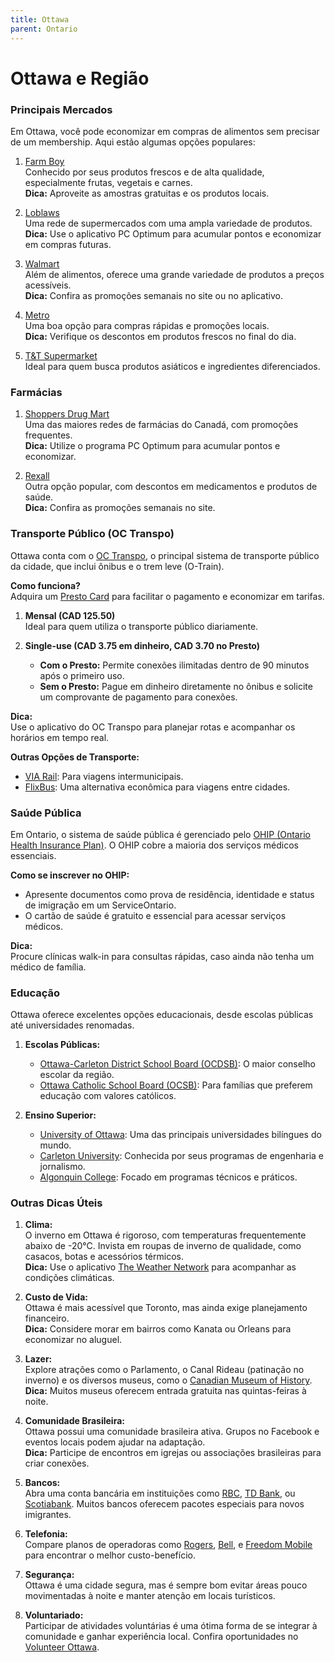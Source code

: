 ```yaml
---
title: Ottawa
parent: Ontario
---
```


# Ottawa e Região

### Principais Mercados

Em Ottawa, você pode economizar em compras de alimentos sem precisar de um membership. Aqui estão algumas opções populares:

1. [Farm Boy](https://www.farmboy.ca)  
    Conhecido por seus produtos frescos e de alta qualidade, especialmente frutas, vegetais e carnes.  
    **Dica:** Aproveite as amostras gratuitas e os produtos locais.

2. [Loblaws](https://www.loblaws.ca)  
    Uma rede de supermercados com uma ampla variedade de produtos.  
    **Dica:** Use o aplicativo PC Optimum para acumular pontos e economizar em compras futuras.

3. [Walmart](https://www.walmart.ca)  
    Além de alimentos, oferece uma grande variedade de produtos a preços acessíveis.  
    **Dica:** Confira as promoções semanais no site ou no aplicativo.

4. [Metro](https://www.metro.ca)  
    Uma boa opção para compras rápidas e promoções locais.  
    **Dica:** Verifique os descontos em produtos frescos no final do dia.

5. [T&T Supermarket](https://www.tntsupermarket.com)  
    Ideal para quem busca produtos asiáticos e ingredientes diferenciados.

### Farmácias

1. [Shoppers Drug Mart](https://www1.shoppersdrugmart.ca/)  
    Uma das maiores redes de farmácias do Canadá, com promoções frequentes.  
    **Dica:** Utilize o programa PC Optimum para acumular pontos e economizar.

2. [Rexall](https://www.rexall.ca)  
    Outra opção popular, com descontos em medicamentos e produtos de saúde.  
    **Dica:** Confira as promoções semanais no site.

### Transporte Público (OC Transpo)

Ottawa conta com o [OC Transpo](https://www.octranspo.com), o principal sistema de transporte público da cidade, que inclui ônibus e o trem leve (O-Train).

**Como funciona?**  
Adquira um [Presto Card](https://www.prestocard.ca/en) para facilitar o pagamento e economizar em tarifas.

1. **Mensal (CAD 125.50)**  
    Ideal para quem utiliza o transporte público diariamente.

2. **Single-use (CAD 3.75 em dinheiro, CAD 3.70 no Presto)**  
    - **Com o Presto:** Permite conexões ilimitadas dentro de 90 minutos após o primeiro uso.  
    - **Sem o Presto:** Pague em dinheiro diretamente no ônibus e solicite um comprovante de pagamento para conexões.

**Dica:**  
Use o aplicativo do OC Transpo para planejar rotas e acompanhar os horários em tempo real.

**Outras Opções de Transporte:**  
- [VIA Rail](https://www.viarail.ca): Para viagens intermunicipais.  
- [FlixBus](https://www.flixbus.ca): Uma alternativa econômica para viagens entre cidades.

### Saúde Pública

Em Ontario, o sistema de saúde pública é gerenciado pelo [OHIP (Ontario Health Insurance Plan)](https://www.ontario.ca/page/apply-ohip-and-get-health-card). O OHIP cobre a maioria dos serviços médicos essenciais.

**Como se inscrever no OHIP:**  
- Apresente documentos como prova de residência, identidade e status de imigração em um ServiceOntario.  
- O cartão de saúde é gratuito e essencial para acessar serviços médicos.

**Dica:**  
Procure clínicas walk-in para consultas rápidas, caso ainda não tenha um médico de família.

### Educação

Ottawa oferece excelentes opções educacionais, desde escolas públicas até universidades renomadas.

1. **Escolas Públicas:**  
    - [Ottawa-Carleton District School Board (OCDSB)](https://www.ocdsb.ca): O maior conselho escolar da região.  
    - [Ottawa Catholic School Board (OCSB)](https://www.ocsb.ca): Para famílias que preferem educação com valores católicos.

2. **Ensino Superior:**  
    - [University of Ottawa](https://www.uottawa.ca): Uma das principais universidades bilíngues do mundo.  
    - [Carleton University](https://www.carleton.ca): Conhecida por seus programas de engenharia e jornalismo.  
    - [Algonquin College](https://www.algonquincollege.com): Focado em programas técnicos e práticos.

### Outras Dicas Úteis

1. **Clima:**  
    O inverno em Ottawa é rigoroso, com temperaturas frequentemente abaixo de -20°C. Invista em roupas de inverno de qualidade, como casacos, botas e acessórios térmicos.  
    **Dica:** Use o aplicativo [The Weather Network](https://www.theweathernetwork.com) para acompanhar as condições climáticas.

2. **Custo de Vida:**  
    Ottawa é mais acessível que Toronto, mas ainda exige planejamento financeiro.  
    **Dica:** Considere morar em bairros como Kanata ou Orleans para economizar no aluguel.

3. **Lazer:**  
    Explore atrações como o Parlamento, o Canal Rideau (patinação no inverno) e os diversos museus, como o [Canadian Museum of History](https://www.historymuseum.ca).  
    **Dica:** Muitos museus oferecem entrada gratuita nas quintas-feiras à noite.

4. **Comunidade Brasileira:**  
    Ottawa possui uma comunidade brasileira ativa. Grupos no Facebook e eventos locais podem ajudar na adaptação.  
    **Dica:** Participe de encontros em igrejas ou associações brasileiras para criar conexões.

5. **Bancos:**  
    Abra uma conta bancária em instituições como [RBC](https://www.rbc.com), [TD Bank](https://www.td.com), ou [Scotiabank](https://www.scotiabank.com). Muitos bancos oferecem pacotes especiais para novos imigrantes.

6. **Telefonia:**  
    Compare planos de operadoras como [Rogers](https://www.rogers.com), [Bell](https://www.bell.ca), e [Freedom Mobile](https://www.freedommobile.ca) para encontrar o melhor custo-benefício.

7. **Segurança:**  
    Ottawa é uma cidade segura, mas é sempre bom evitar áreas pouco movimentadas à noite e manter atenção em locais turísticos.

8. **Voluntariado:**  
    Participar de atividades voluntárias é uma ótima forma de se integrar à comunidade e ganhar experiência local. Confira oportunidades no [Volunteer Ottawa](https://www.volunteerottawa.ca).
